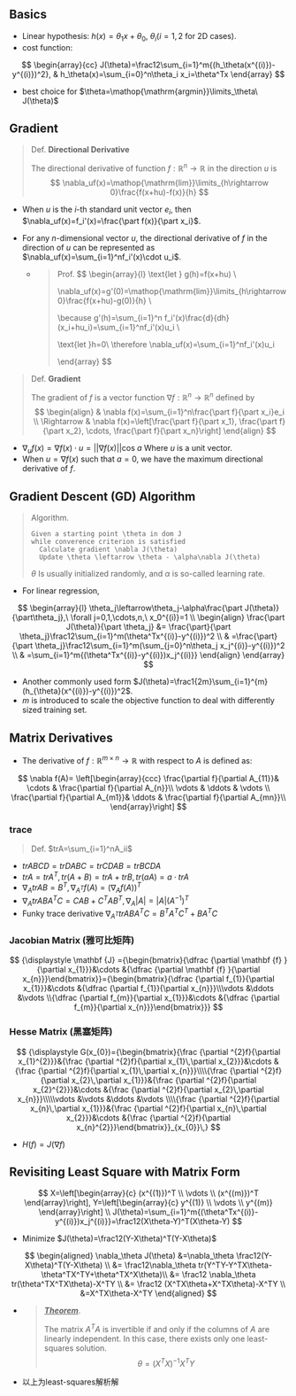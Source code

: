 ## Basics

- Linear hypothesis: $h(x)=\theta_1x+\theta_0,\ \theta_i(i=1,2\text{ for 2D cases})$.
- cost function: 

$$
\begin{array}{cc}
J(\theta)=\frac12\sum_{i=1}^m{(h_\theta(x^{(i)})-y^{(i)})^2}, & 
h_\theta(x)=\sum_{i=0}^n\theta_i x_i=\theta^Tx
\end{array}
$$

- best choice for $\theta=\mathop{\mathrm{argmin}}\limits_\theta\ J(\theta)$

## Gradient

> Def. **Directional Derivative**
>
> The directional derivative of function $f:\mathbb{R}^n\rightarrow \mathbb{R}$ in the direction $u$ is
> $$
> \nabla_uf(x)=\mathop{\mathrm{lim}}\limits_{h\rightarrow 0}\frac{f(x+hu)-f(x)}{h}
> $$

- When $u$ is the $i$-th standard unit vector $e_i$, then $\nabla_uf(x)=f_i'(x)=\frac{\part f(x)}{\part x_i}$.

- For any $n$-dimensional vector $u$, the directional derivative of $f$ in the direction of $u$ can be represented as $\nabla_uf(x)=\sum_{i=1}^nf_i'(x)\cdot u_i$.

    - > Prof.
        > $$
        > \begin{array}{l}
        > \text{let } g(h)=f(x+hu) \\
        > 
        > \nabla_uf(x)=g'(0)=\mathop{\mathrm{lim}}\limits_{h\rightarrow 0}\frac{f(x+hu)-g(0)}{h}  \\
        > 
        > \because g'(h)=\sum_{i=1}^n f_i'(x)\frac{d}{dh}(x_i+hu_i)=\sum_{i=1}^nf_i'(x)u_i  \\
        > 
        > \text{let }h=0\ \therefore \nabla_uf(x)=\sum_{i=1}^nf_i'(x)u_i
        > 
        > \end{array}
        > $$

>  Def. **Gradient**
>
> The gradient of $f$ is a vector function $\nabla f:\mathbb{R}^n\rightarrow \mathbb{R}^n$ defined by
> $$
> \begin{align}
> & \nabla f(x)=\sum_{i=1}^n\frac{\part f}{\part x_i}e_i \\
> \Rightarrow & \nabla f(x)=\left[\frac{\part f}{\part x_1}, \frac{\part f}{\part x_2}, \cdots, \frac{\part f}{\part x_n}\right]
> \end{align}
> $$

- $\nabla_uf(x)=\nabla f(x)\cdot u=\vert\vert\nabla f(x)\vert\vert \mathrm{cos}\ a$ Where $u$ is a unit vector.
- When $u=\nabla f(x)$ such that $a=0$, we have the maximum directional derivative of $f$.

## Gradient Descent (GD) Algorithm

> Algorithm.
>
> ```pseudocode
> Given a starting point \theta in dom J
> while converence criterion is satisfied
> 	Calculate gradient \nabla J(\theta)
> 	Update \theta \leftarrow \theta - \alpha\nabla J(\theta)
> ```
>
> $\theta$ Is usually initialized randomly, and $\alpha$ is so-called learning rate.

- For linear regression,

$$
\begin{array}{l}
\theta_j\leftarrow\theta_j-\alpha\frac{\part J(\theta)}{\part\theta_j},\ \forall j=0,1,\cdots,n,\ x_0^{(i)}=1 \\
\begin{align}
\frac{\part J(\theta)}{\part \theta_j} &= \frac{\part}{\part \theta_j}\frac12\sum_{i=1}^m(\theta^Tx^{(i)}-y^{(i)})^2 \\
& =\frac{\part}{\part \theta_j}\frac12\sum_{i=1}^m(\sum_{j=0}^n\theta_j x_j^{(i)}-y^{(i)})^2 \\
& =\sum_{i=1}^m{(\theta^Tx^{(i)}-y^{(i)})x_j^{(i)}}
\end{align}
\end{array}
$$

- Another commonly used form $J(\theta)=\frac1{2m}\sum_{i=1}^{m}(h_{\theta}(x^{(i)})-y^{(i)})^2$.
- $m$ is introduced to scale the objective function to deal with differently sized training set.

## Matrix Derivatives

- The derivative of $f: \mathbb{R}^{m\times n}\rightarrow\mathbb{R}$ with respect to $A$ is defined as:

$$
\nabla f(A)=
\left[\begin{array}{ccc}
\frac{\partial f}{\partial A_{11}}& \cdots & \frac{\partial f}{\partial A_{n}}\\
\vdots & \ddots & \vdots \\
\frac{\partial f}{\partial A_{m1}}& \ddots & \frac{\partial f}{\partial A_{mn}}\\
\end{array}\right]
$$

### trace

> Def. $trA=\sum_{i=1}^nA_ii$

- $trABCD=trDABC=trCDAB=trBCDA$
- $trA=trA^T,tr(A+B)=trA+trB,tr(aA)=a\cdot trA$
- $\nabla_AtrAB=B^T,\nabla_{A^T}f(A)=(\nabla_Af(A))^T$
- $\nabla_AtrABA^TC=CAB+C^TAB^T,\nabla_A\vert A\vert=\vert A\vert(A^{-1})^T$
- Funky trace derivative $\nabla_{A^T}trABA^TC=B^TA^TC^T+BA^TC$

### Jacobian Matrix (雅可比矩阵)

$$
{\displaystyle \mathbf {J} ={\begin{bmatrix}{\dfrac {\partial \mathbf {f} }{\partial x_{1}}}&\cdots &{\dfrac {\partial \mathbf {f} }{\partial x_{n}}}\end{bmatrix}}={\begin{bmatrix}{\dfrac {\partial f_{1}}{\partial x_{1}}}&\cdots &{\dfrac {\partial f_{1}}{\partial x_{n}}}\\\vdots &\ddots &\vdots \\{\dfrac {\partial f_{m}}{\partial x_{1}}}&\cdots &{\dfrac {\partial f_{m}}{\partial x_{n}}}\end{bmatrix}}}
$$



### Hesse Matrix (黑塞矩阵)

$$
{\displaystyle G(x_{0})={\begin{bmatrix}{\frac {\partial ^{2}f}{\partial x_{1}^{2}}}&{\frac {\partial ^{2}f}{\partial x_{1}\,\partial x_{2}}}&\cdots &{\frac {\partial ^{2}f}{\partial x_{1}\,\partial x_{n}}}\\\\{\frac {\partial ^{2}f}{\partial x_{2}\,\partial x_{1}}}&{\frac {\partial ^{2}f}{\partial x_{2}^{2}}}&\cdots &{\frac {\partial ^{2}f}{\partial x_{2}\,\partial x_{n}}}\\\\\vdots &\vdots &\ddots &\vdots \\\\{\frac {\partial ^{2}f}{\partial x_{n}\,\partial x_{1}}}&{\frac {\partial ^{2}f}{\partial x_{n}\,\partial x_{2}}}&\cdots &{\frac {\partial ^{2}f}{\partial x_{n}^{2}}}\end{bmatrix}}_{x_{0}}\,}
$$

- $H(f)=J(\nabla f)$

## Revisiting Least Square with Matrix Form

$$
X=\left[\begin{array}{c}
(x^{(1)})^T \\
\vdots \\
(x^{(m)})^T
\end{array}\right], Y=\left[\begin{array}{c}
y^{(1)} \\
\vdots \\
y^{(m)}
\end{array}\right] \\
J(\theta)=\sum_{i=1}^m{(\theta^Tx^{(i)}-y^{(i)})x_j^{(i)}}=\frac12(X\theta-Y)^T(X\theta-Y)
$$

- Minimize $J(\theta)=\frac12(Y-X\theta)^T(Y-X\theta)$

$$
\begin{aligned}
\nabla_\theta J(\theta) &=\nabla_\theta \frac12(Y-X\theta)^T(Y-X\theta) \\
&= \frac12\nabla_\theta tr(Y^TY-Y^TX\theta-\theta^TX^TY+\theta^TX^X\theta)\\
&= \frac12 \nabla_\theta tr(\theta^TX^TX\theta)-X^TY \\
&= \frac12 (X^TX\theta+X^TX\theta)-X^TY \\
&=X^TX\theta-X^TY
\end{aligned}
$$

- > <u>***Theorem***</u>.
    >
    > The matrix $A^TA$ is invertible if and only if the columns of $A$ are linearly independent. In this case, there exists only one least-squares solution.
    > $$
    > \theta=(X^TX)^{-1}X^TY
    > $$

- 以上为least-squares解析解

